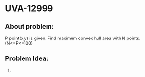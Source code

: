 # UVA-12999

## About problem:  
P point(x,y) is given. Find maximum convex hull area with N points. (N<=P<=100)
  

## Problem Idea:  

 1. 
<!--stackedit_data:
eyJoaXN0b3J5IjpbMTM5MDM5ODc3NV19
-->